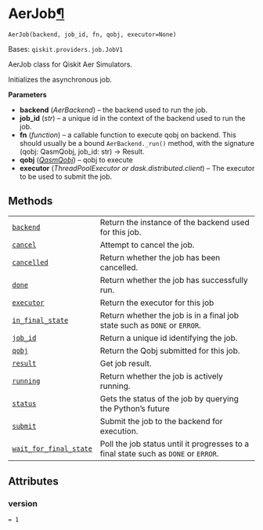 # AerJob[¶](#aerjob "Permalink to this headline")

<span id="undefined" />

`AerJob(backend, job_id, fn, qobj, executor=None)`

Bases: `qiskit.providers.job.JobV1`

AerJob class for Qiskit Aer Simulators.

Initializes the asynchronous job.

**Parameters**

*   **backend** (*AerBackend*) – the backend used to run the job.
*   **job\_id** (*str*) – a unique id in the context of the backend used to run the job.
*   **fn** (*function*) – a callable function to execute qobj on backend. This should usually be a bound `AerBackend._run()` method, with the signature (qobj: QasmQobj, job\_id: str) -> Result.
*   **qobj** ([*QasmQobj*](qiskit.qobj.QasmQobj#qiskit.qobj.QasmQobj "qiskit.qobj.QasmQobj")) – qobj to execute
*   **executor** (*ThreadPoolExecutor or dask.distributed.client*) – The executor to be used to submit the job.

## Methods

|                                                                                                                                                                                               |                                                                                     |
| --------------------------------------------------------------------------------------------------------------------------------------------------------------------------------------------- | ----------------------------------------------------------------------------------- |
| [`backend`](qiskit.providers.aer.jobs.AerJob.backend#qiskit.providers.aer.jobs.AerJob.backend "qiskit.providers.aer.jobs.AerJob.backend")                                                     | Return the instance of the backend used for this job.                               |
| [`cancel`](qiskit.providers.aer.jobs.AerJob.cancel#qiskit.providers.aer.jobs.AerJob.cancel "qiskit.providers.aer.jobs.AerJob.cancel")                                                         | Attempt to cancel the job.                                                          |
| [`cancelled`](qiskit.providers.aer.jobs.AerJob.cancelled#qiskit.providers.aer.jobs.AerJob.cancelled "qiskit.providers.aer.jobs.AerJob.cancelled")                                             | Return whether the job has been cancelled.                                          |
| [`done`](qiskit.providers.aer.jobs.AerJob.done#qiskit.providers.aer.jobs.AerJob.done "qiskit.providers.aer.jobs.AerJob.done")                                                                 | Return whether the job has successfully run.                                        |
| [`executor`](qiskit.providers.aer.jobs.AerJob.executor#qiskit.providers.aer.jobs.AerJob.executor "qiskit.providers.aer.jobs.AerJob.executor")                                                 | Return the executor for this job                                                    |
| [`in_final_state`](qiskit.providers.aer.jobs.AerJob.in_final_state#qiskit.providers.aer.jobs.AerJob.in_final_state "qiskit.providers.aer.jobs.AerJob.in_final_state")                         | Return whether the job is in a final job state such as `DONE` or `ERROR`.           |
| [`job_id`](qiskit.providers.aer.jobs.AerJob.job_id#qiskit.providers.aer.jobs.AerJob.job_id "qiskit.providers.aer.jobs.AerJob.job_id")                                                         | Return a unique id identifying the job.                                             |
| [`qobj`](qiskit.providers.aer.jobs.AerJob.qobj#qiskit.providers.aer.jobs.AerJob.qobj "qiskit.providers.aer.jobs.AerJob.qobj")                                                                 | Return the Qobj submitted for this job.                                             |
| [`result`](qiskit.providers.aer.jobs.AerJob.result#qiskit.providers.aer.jobs.AerJob.result "qiskit.providers.aer.jobs.AerJob.result")                                                         | Get job result.                                                                     |
| [`running`](qiskit.providers.aer.jobs.AerJob.running#qiskit.providers.aer.jobs.AerJob.running "qiskit.providers.aer.jobs.AerJob.running")                                                     | Return whether the job is actively running.                                         |
| [`status`](qiskit.providers.aer.jobs.AerJob.status#qiskit.providers.aer.jobs.AerJob.status "qiskit.providers.aer.jobs.AerJob.status")                                                         | Gets the status of the job by querying the Python’s future                          |
| [`submit`](qiskit.providers.aer.jobs.AerJob.submit#qiskit.providers.aer.jobs.AerJob.submit "qiskit.providers.aer.jobs.AerJob.submit")                                                         | Submit the job to the backend for execution.                                        |
| [`wait_for_final_state`](qiskit.providers.aer.jobs.AerJob.wait_for_final_state#qiskit.providers.aer.jobs.AerJob.wait_for_final_state "qiskit.providers.aer.jobs.AerJob.wait_for_final_state") | Poll the job status until it progresses to a final state such as `DONE` or `ERROR`. |

## Attributes

<span id="undefined" />

### version

`= 1`
